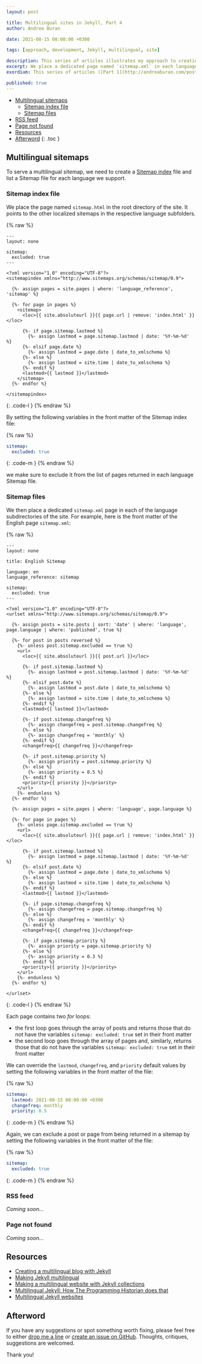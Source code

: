 ```yaml
---
layout: post

title: Multilingual sites in Jekyll, Part 4
author: Andrea Buran

date: 2021-08-15 08:00:00 +0300

tags: [approach, development, Jekyll, multilingual, site]

description: This series of articles illustrates my approach to creating a multilingual site in Jekyll.
excerpt: We place a dedicated page named `sitemap.xml` in each language subdirectory of the site.
exordium: This series of articles ([Part 1](http://andreaburan.com/post/multilingual-sites-in-jekyll.html), [Part 2](http://andreaburan.com/post/multilingual-sites-in-jekyll-2.html), [Part 3](http://andreaburan.com/post/multilingual-sites-in-jekyll-3.html), [Part 4](http://andreaburan.com/post/multilingual-sites-in-jekyll-4.html)) and this [basic *GitHub Pages* site](https://ranbureand.github.io/multilingual-experiment/) illustrate my approach to creating a multilingual site in *[Jekyll](https://jekyllrb.com/ "Jekyll")*.

published: true
---
```


+ [Multilingual sitemaps](#multilingual-sitemaps)
  + [Sitemap index file](#sitemap-index-file)
  + [Sitemap files](#sitemap-files)
+ [RSS feed](#rss-feed)
+ [Page not found](#page-not-found)
+ [Resources](#resources)
+ [Afterword](#afterword)
{: .toc }

## Multilingual sitemaps

To serve a multilingual sitemap, we need to create a [Sitemap index](https://www.sitemaps.org/protocol.html#index "Sitemaps XML Format, Sitemap index") file and list a Sitemap file for each language we support.

### Sitemap index file

We place the page named `sitemap.html` in the root directory of the site. It points to the other localized sitemaps in the respective language subfolders.

{% raw %}
``` liquid
---
layout: none

sitemap:
  excluded: true
---

<?xml version="1.0" encoding="UTF-8"?>
<sitemapindex xmlns="http://www.sitemaps.org/schemas/sitemap/0.9">

  {%- assign pages = site.pages | where: 'language_reference', 'sitemap' %}

  {%- for page in pages %}
    <sitemap>
      <loc>{{ site.absoluteurl }}{{ page.url | remove: 'index.html' }}</loc>

      {%- if page.sitemap.lastmod %}
        {%- assign lastmod = page.sitemap.lastmod | date: '%Y-%m-%d' %}
      {%- elsif page.date %}
        {%- assign lastmod = page.date | date_to_xmlschema %}
      {%- else %}
        {%- assign lastmod = site.time | date_to_xmlschema %}
      {%- endif %}
      <lastmod>{{ lastmod }}</lastmod>
    </sitemap>
  {%- endfor %}

</sitemapindex>
```
{: .code-l }
{% endraw %}

By setting the following variables in the front matter of the Sitemap index file:

{% raw %}
``` yaml
sitemap:
  excluded: true
```
{: .code-m }
{% endraw %}

we make sure to exclude it from the list of pages returned in each language Sitemap file.

### Sitemap files

We then place a dedicated `sitemap.xml` page in each of the language subdirectories of the site. For example, here is the front matter of the English page `sitemap.xml`:

{% raw %}
``` liquid
---
layout: none

title: English Sitemap

language: en
language_reference: sitemap

sitemap:
  excluded: true
---

<?xml version="1.0" encoding="UTF-8"?>
<urlset xmlns="http://www.sitemaps.org/schemas/sitemap/0.9">

  {%- assign posts = site.posts | sort: 'date' | where: 'language', page.language | where: 'published', true %}

  {%- for post in posts reversed %}
    {%- unless post.sitemap.excluded == true %}
    <url>
      <loc>{{ site.absoluteurl }}{{ post.url }}</loc>

      {%- if post.sitemap.lastmod %}
        {%- assign lastmod = post.sitemap.lastmod | date: '%Y-%m-%d' %}
      {%- elsif post.date %}
        {%- assign lastmod = post.date | date_to_xmlschema %}
      {%- else %}
        {%- assign lastmod = site.time | date_to_xmlschema %}
      {%- endif %}
      <lastmod>{{ lastmod }}</lastmod>

      {%- if post.sitemap.changefreq %}
        {%- assign changefreq = post.sitemap.changefreq %}
      {%- else %}
        {%- assign changefreq = 'monthly' %}
      {%- endif %}
      <changefreq>{{ changefreq }}</changefreq>

      {%- if post.sitemap.priority %}
        {%- assign priority = post.sitemap.priority %}
      {%- else %}
        {%- assign priority = 0.5 %}
      {%- endif %}
      <priority>{{ priority }}</priority>
    </url>
    {%- endunless %}
  {%- endfor %}

  {%- assign pages = site.pages | where: 'language', page.language %}

  {%- for page in pages %}
    {%- unless page.sitemap.excluded == true %}
    <url>
      <loc>{{ site.absoluteurl }}{{ page.url | remove: 'index.html' }}</loc>

      {%- if post.sitemap.lastmod %}
        {%- assign lastmod = page.sitemap.lastmod | date: '%Y-%m-%d' %}
      {%- elsif post.date %}
        {%- assign lastmod = page.date | date_to_xmlschema %}
      {%- else %}
        {%- assign lastmod = site.time | date_to_xmlschema %}
      {%- endif %}
      <lastmod>{{ lastmod }}</lastmod>

      {%- if page.sitemap.changefreq %}
        {%- assign changefreq = page.sitemap.changefreq %}
      {%- else %}
        {%- assign changefreq = 'monthly' %}
      {%- endif %}
      <changefreq>{{ changefreq }}</changefreq>

      {%- if page.sitemap.priority %}
        {%- assign priority = page.sitemap.priority %}
      {%- else %}
        {%- assign priority = 0.3 %}
      {%- endif %}
      <priority>{{ priority }}</priority>
    </url>
    {%- endunless %}
  {%- endfor %}

</urlset>
```
{: .code-l }
{% endraw %}

Each page contains two *for* loops:

+ the first loop goes through the array of posts and returns those that do not have the variables `sitemap: excluded: true` set in their front matter
+ the second loop goes through the array of pages and, similarly, returns those that do not have the variables `sitemap: excluded: true` set in their front matter

We can override the `lastmod`, `changefreq`, and `priority` default values by setting the following variables in the front matter of the file:

{% raw %}
``` yaml
sitemap:
  lastmod: 2021-08-15 08:00:00 +0300
  changefreq: monthly
  priority: 0.5
```
{: .code-m }
{% endraw %}

Again, we can exclude a post or page from being returned in a sitemap by setting the following variables in the front matter of the file:

{% raw %}
``` yaml
sitemap:
  excluded: true
```
{: .code-m }
{% endraw %}

### RSS feed

*Coming soon…*

### Page not found

*Coming soon…*

## Resources

+ [Creating a multilingual blog with Jekyll](https://forestry.io/blog/creating-a-multilingual-blog-with-jekyll/ "Creating a multilingual blog with Jekyll")
+ [Making Jekyll multilingual](https://sylvaindurand.org/making-jekyll-multilingual/ "Making Jekyll multilingual")
+ [Making a multilingual website with Jekyll collections](https://www.kooslooijesteijn.net/blog/multilingual-website-with-jekyll-collections "Making a multilingual website with Jekyll collections")
+ [Multilingual Jekyll: How The Programming Historian does that](https://matthewlincoln.net/2020/03/01/multilingual-jekyll.html "Multilingual Jekyll: How The Programming Historian does that")
+ [Multilingual Jekyll websites](https://www.usecue.com/blog/multilingual-jekyll-websites/ "Multilingual Jekyll websites")

## Afterword

If you have any suggestions or spot something worth fixing, please feel free to either [drop me a line](andreaburan.com/ "Andrea Buran’s Sitefolio") or [create an issue on GitHub](https://github.com/ranbureand/multilingual-experiment/issues). Thoughts, critiques, suggestions are welcomed.

Thank you!
